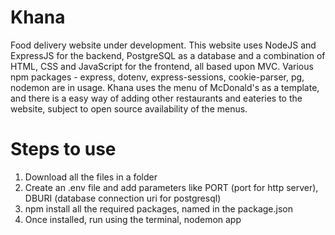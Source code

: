 # Khana
Food delivery website under development.
This website uses NodeJS and ExpressJS for the backend, PostgreSQL as a database and a combination of HTML, CSS and JavaScript for the frontend, all based upon MVC. 
Various npm packages - express, dotenv, express-sessions, cookie-parser, pg, nodemon are in usage.
Khana uses the menu of McDonald's as a template, and there is a easy way of adding other restaurants and eateries to the website, subject to open source availability of the menus.

# Steps to use
1. Download all the files in a folder
2. Create an .env file and add parameters like PORT (port for http server), DBURI (database connection uri for postgresql)
3. npm install all the required packages, named in the package.json
4. Once installed, run using the terminal, nodemon app

